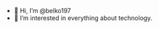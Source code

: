 - 👋 Hi, I’m @belko197
- 👀 I’m interested in everything about technology.

<!---
belko197/belko197 is a ✨ special ✨ repository because its `README.md` (this file) appears on your GitHub profile.
You can click the Preview link to take a look at your changes.
--->
